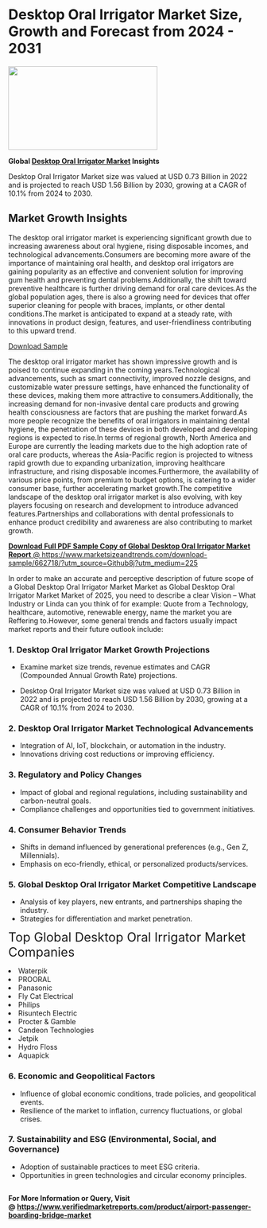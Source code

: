 <H1>Desktop Oral Irrigator Market Size, Growth and Forecast from 2024 - 2031</H1><img class="aligncenter size-medium wp-image-584254" src="https://thirdeyenews.in/wp-content/uploads/2024/09/Global-Market-Research-300x168.jpeg" alt="" width="300" height="168" /><p><strong>Global&nbsp;<a href="https://www.marketsizeandtrends.com/download-sample/662718/?utm_source=Github8j?utm_medium=225">Desktop Oral Irrigator Market</a> Insights</strong></p><p>Desktop Oral Irrigator Market size was valued at USD 0.73 Billion in 2022 and is projected to reach USD 1.56 Billion by 2030, growing at a CAGR of 10.1% from 2024 to 2030.</p><p><h2>Market Growth Insights</h2> <p>The desktop oral irrigator market is experiencing significant growth due to increasing awareness about oral hygiene, rising disposable incomes, and technological advancements.Consumers are becoming more aware of the importance of maintaining oral health, and desktop oral irrigators are gaining popularity as an effective and convenient solution for improving gum health and preventing dental problems.Additionally, the shift toward preventive healthcare is further driving demand for oral care devices.As the global population ages, there is also a growing need for devices that offer superior cleaning for people with braces, implants, or other dental conditions.The market is anticipated to expand at a steady rate, with innovations in product design, features, and user-friendliness contributing to this upward trend.</p> <p><a href="#">Download Sample</a></p> <p>The desktop oral irrigator market has shown impressive growth and is poised to continue expanding in the coming years.Technological advancements, such as smart connectivity, improved nozzle designs, and customizable water pressure settings, have enhanced the functionality of these devices, making them more attractive to consumers.Additionally, the increasing demand for non-invasive dental care products and growing health consciousness are factors that are pushing the market forward.As more people recognize the benefits of oral irrigators in maintaining dental hygiene, the penetration of these devices in both developed and developing regions is expected to rise.In terms of regional growth, North America and Europe are currently the leading markets due to the high adoption rate of oral care products, whereas the Asia-Pacific region is projected to witness rapid growth due to expanding urbanization, improving healthcare infrastructure, and rising disposable incomes.Furthermore, the availability of various price points, from premium to budget options, is catering to a wider consumer base, further accelerating market growth.The competitive landscape of the desktop oral irrigator market is also evolving, with key players focusing on research and development to introduce advanced features.Partnerships and collaborations with dental professionals to enhance product credibility and awareness are also contributing to market growth.</p> <p><a href="#"></p><p><span class=""><strong>Download Full PDF Sample Copy of Global Desktop Oral Irrigator Market Report</strong> @ <a href="https://www.marketsizeandtrends.com/download-sample/662718/?utm_source=Github8j?utm_medium=225" target="_blank">https://www.marketsizeandtrends.com/download-sample/662718/?utm_source=Github8j?utm_medium=225</a></span></p><p>In order to make an accurate and perceptive description of future scope of a Global&nbsp;Desktop Oral Irrigator Market Market as Global&nbsp;Desktop Oral Irrigator Market Market of 2025, you need to describe a clear Vision &ndash; What Industry or Linda can you think of for example: Quote from a Technology, healthcare, automotive, renewable energy, name the market you are Reffering to.However, some general trends and factors usually impact market reports and their future outlook include:</p><h3>1.&nbsp;<strong>Desktop Oral Irrigator Market Growth Projections</strong></h3><ul><li>Examine market size trends, revenue estimates and CAGR (Compounded Annual Growth Rate) projections.</li><li><p>Desktop Oral Irrigator Market size was valued at USD 0.73 Billion in 2022 and is projected to reach USD 1.56 Billion by 2030, growing at a CAGR of 10.1% from 2024 to 2030.</p></li></ul><h3>2.&nbsp;<strong>Desktop Oral Irrigator Market Technological Advancements</strong></h3><ul><li>Integration of AI, IoT, blockchain, or automation in the industry.</li><li>Innovations driving cost reductions or improving efficiency.</li></ul><h3>3.&nbsp;<strong>Regulatory and Policy Changes</strong></h3><ul><li>Impact of global and regional regulations, including sustainability and carbon-neutral goals.</li><li>Compliance challenges and opportunities tied to government initiatives.</li></ul><h3>4.&nbsp;<strong>Consumer Behavior Trends</strong></h3><ul><li>Shifts in demand influenced by generational preferences (e.g., Gen Z, Millennials).</li><li>Emphasis on eco-friendly, ethical, or personalized products/services.</li></ul><h3>5.&nbsp;<strong>Global Desktop Oral Irrigator Market Competitive Landscape</strong></h3><ul><li>Analysis of key players, new entrants, and partnerships shaping the industry.</li><li>Strategies for differentiation and market penetration.</li></ul><p data-pm-slice="1 1 []"><span style="color: inherit; font-family: inherit; font-size: 25px;">Top Global Desktop Oral Irrigator Market Companies</span></p><div class="" data-test-id=""><p><li>Waterpik</li><li> PROORAL</li><li> Panasonic</li><li> Fly Cat Electrical</li><li> Philips</li><li> Risuntech Electric</li><li> Procter & Gamble</li><li> Candeon Technologies</li><li> Jetpik</li><li> Hydro Floss</li><li> Aquapick</li></p></div><h3>6.&nbsp;<strong>Economic and Geopolitical Factors</strong></h3><ul><li>Influence of global economic conditions, trade policies, and geopolitical events.</li><li>Resilience of the market to inflation, currency fluctuations, or global crises.</li></ul><h3>7.&nbsp;<strong>Sustainability and ESG (Environmental, Social, and Governance)</strong></h3><ul><li>Adoption of sustainable practices to meet ESG criteria.</li><li>Opportunities in green technologies and circular economy principles.</li></ul><h2><strong style="font-size: 14px;">For More Information or Query, Visit @&nbsp;</strong><a style="background-color: #ffffff; font-size: 14px;" href="https://www.marketsizeandtrends.com/report/desktop-oral-irrigator-market/" target="_blank">https://www.verifiedmarketreports.com/product/airport-passenger-boarding-bridge-market</a></h2>